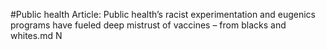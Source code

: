 #Public health
Article: Public health’s racist experimentation and eugenics programs have fueled deep mistrust of vaccines – from blacks and whites.md N
